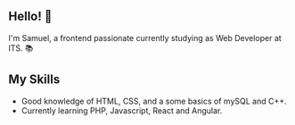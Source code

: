 
## Hello! 👋
  I'm Samuel, a frontend passionate currently studying as Web Developer at ITS. 📚
## My Skills 
  - Good knowledge of HTML, CSS, and a some basics of mySQL and C++.
  - Currently learning PHP, Javascript, React and Angular.
<!--
## My Certifications
  tenere commentato perchè non ce ne sono
## My Designs 🎨
 Here some links to my designs in Figma:
  - ....
  - ....
## My Stats
  capire come si fanno le stats
-->
